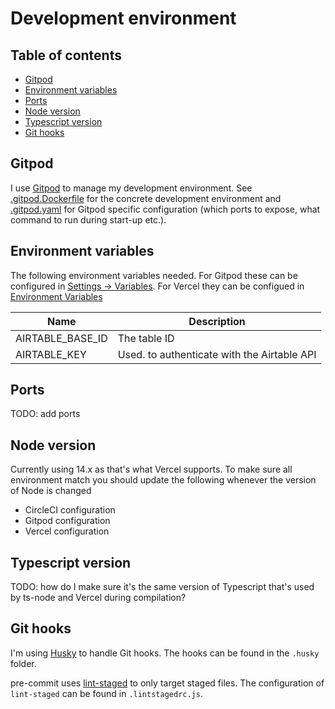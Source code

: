 # Development environment

## Table of contents

<!-- toc -->

- [Gitpod](#gitpod)
- [Environment variables](#environment-variables)
- [Ports](#ports)
- [Node version](#node-version)
- [Typescript version](#typescript-version)
- [Git hooks](#git-hooks)

<!-- tocstop -->

## Gitpod

I use [Gitpod](https://www.gitpod.io/) to manage my development environment. See [.gitpod.Dockerfile](./../.gitpod.Dockerfile) for the concrete development environment and [.gitpod.yaml](./../.gitpod.yml) for Gitpod specific configuration (which ports to expose, what command to run during start-up etc.).

## Environment variables

The following environment variables needed. For Gitpod these can be configured in [Settings -> Variables](https://gitpod.io/variables). For Vercel they can be configued in [Environment Variables](https://vercel.com/mads-hartmann/links-mads-hartmann-com/settings/environment-variables)

| Name             | Description                                 |
| ---------------- | ------------------------------------------- |
| AIRTABLE_BASE_ID | The table ID                                |
| AIRTABLE_KEY     | Used. to authenticate with the Airtable API |

## Ports

TODO: add ports

## Node version

Currently using 14.x as that's what Vercel supports. To make sure all environment match you should update the following whenever the version of Node is changed

- CircleCI configuration
- Gitpod configuration
- Vercel configuration

## Typescript version

TODO: how do I make sure it's the same version of Typescript that's used by ts-node and Vercel during compilation?

## Git hooks

I'm using [Husky](https://typicode.github.io/husky/#/) to handle Git hooks. The hooks can be found in the `.husky` folder.

pre-commit uses [lint-staged](https://github.com/okonet/lint-staged) to only target staged files. The configuration of `lint-staged` can be found in `.lintstagedrc.js`.
